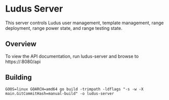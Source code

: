 # Ludus Server

This server controls Ludus user management, template management, range deployment, range power state, and range testing state.

## Overview

To view the API documentation, run ludus-server and browse to https://<ip>:8080/api

## Building

```
GOOS=linux GOARCH=amd64 go build -trimpath -ldflags "-s -w -X main.GitCommitHash=manual-build" -o ludus-server
```

